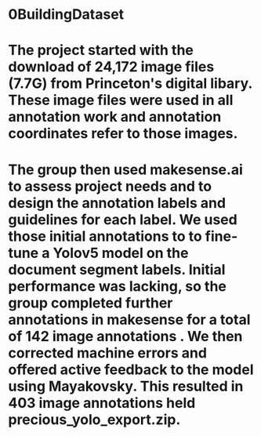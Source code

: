 # 0BuildingDataset

# The project started with the download of 24,172 image files (7.7G) from Princeton's digital libary.  These image files were used in all annotation work and annotation coordinates refer to those images. 

# The group then used makesense.ai to assess project needs and to design the annotation labels and guidelines for each label.  We used those initial annotations to to fine-tune a Yolov5 model on the document segment labels. Initial performance was lacking, so the group completed further annotations in makesense for a total of 142 image annotations .  We then corrected machine errors and offered active feedback to the model using Mayakovsky.  This resulted in 403 image annotations held precious_yolo_export.zip. 

